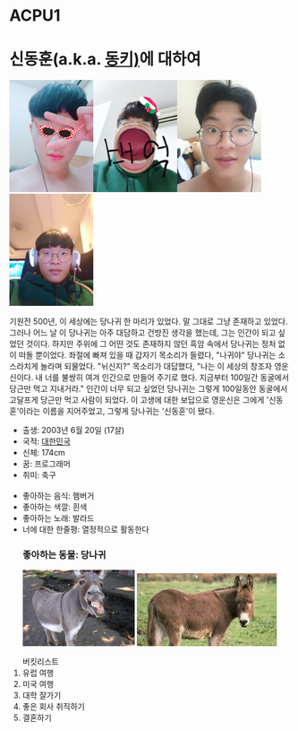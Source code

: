 # ACPU1
<html>
<head>
  <title>동키동키 신동훈</title>
</head>

<body>
<h1><strong>신동훈(a.k.a. <u><a href="https://namu.wiki/w/%EB%8B%B9%EB%82%98%EA%B7%80" target="_blank">동키)</a></u>에 대하여</strong></h1>

<img src="동훈킴.jpg" width="150"><img src="동훈킴2.jpg" width="150"><img src="동훈킴3.jpg" width="150"><img src="동훈킴4.jpg" width="150">
<p>
  기원전 500년, 이 세상에는 당나귀 한 마리가 있었다. 말 그대로 그냥 존재하고 있었다. 그러나 어느 날 이 당나귀는 아주 대담하고 건방진 생각을 했는데, 그는
  인간이 되고 싶었던 것이다. 하지만 주위에 그 어떤 것도 존재하지 않던 흑암 속에서 당나귀는 정처 없이 떠돌 뿐이었다. 좌절에 빠져 있을 때 갑자기 목소리가 들렸다, "나귀야"
  당나귀는 소스라치게 놀라며 되물었다. "뉘신지?" 목소리가 대답했다, "나는 이 세상의 창조자 영운신이다. 내 너를 불쌍히 여겨 인간으로 만들어 주기로 했다. 지금부터
  100일간 동굴에서 당근만 먹고 지내거라." 인간이 너무 되고 싶었던 당나귀는 그렇게 100일동안 동굴에서 고달프게 당근만 먹고 사람이 되었다. 이 고생에 대한 보답으로
  영운신은 그에게 '신동훈'이라는 이름을 지어주었고, 그렇게 당나귀는 '신동훈'이 됐다.

</p>
<p>
<ul>
  <li>출생: 2003년 6월 20일 (17살)</li>
  <li>국적: <a href="https://en.wikipedia.org/wiki/Korea" target="_blank">대한민국</a></li>
  <li>신체: 174cm</li>
  <li>꿈: 프로그래머</li>
  <li>취미: 축구</li>
  <br>
  <li>좋아하는 음식: 햄버거</li>
  <li>좋아하는 색깔: 흰색</li>
  <li>좋아하는 노래: 발라드</li>
  <li>너에 대한 한줄평: 열정적으로 활동한다</li>
  <h3>좋아하는 동물: 당나귀</h3>
  <img src="donkey.jpeg" width="200">
  <img src="당나귀.jpg" width="250">

</ul>
<ol>버킷리스트
  <li>유럽 여행</li>
  <li>미국 여행</li>
  <li>대학 잘가기</li>
  <li>좋은 회사 취직하기</li>
  <li>결혼하기</li>
</p>
</body>

</html>
